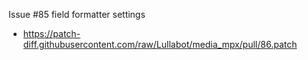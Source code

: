 Issue #85 field formatter settings
 * https://patch-diff.githubusercontent.com/raw/Lullabot/media_mpx/pull/86.patch
